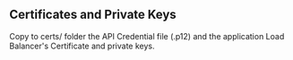 ## Certificates and Private Keys 

Copy to certs/ folder the API Credential file (.p12) and the application Load Balancer's Certificate and private keys.  
